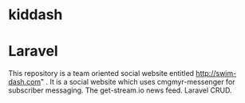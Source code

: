 # kiddash
# Laravel

This repository is a team oriented social website entitled http://swim-dash.com" .  It is a social website which uses cmgmyr-messenger for subscriber messaging.  The get-stream.io news feed.  Laravel CRUD.   
